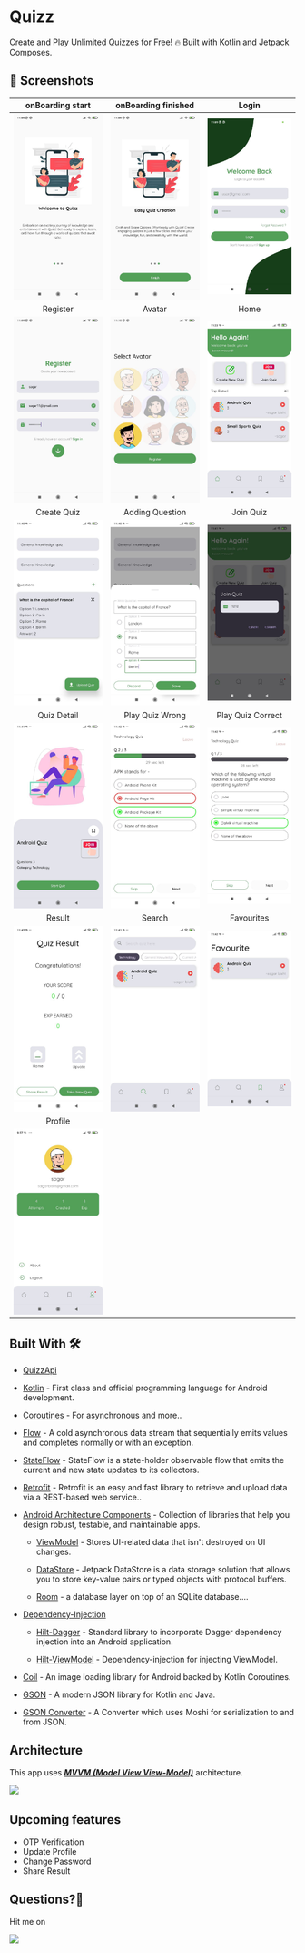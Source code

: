 # Quizz
Create and Play Unlimited Quizzes for Free! 🔥 Built with Kotlin and Jetpack Composes.

## 📸 Screenshots

| onBoarding start | onBoarding finished | Login |
|:----------------------------------------:|:-----------------------------------------:|:-----------------------------------------:|
| ![](https://github.com/Sagarbisht509/Quizz/blob/main/screenshots/onBoarding1.jpg) | ![](https://github.com/Sagarbisht509/Quizz/blob/main/screenshots/onBoarding_finish.jpg) | ![](https://github.com/Sagarbisht509/Quizz/blob/main/screenshots/login.jpg) |
| Register | Avatar | Home |
| ![](https://github.com/Sagarbisht509/Quizz/blob/main/screenshots/register.jpg)  | ![](https://github.com/Sagarbisht509/Quizz/blob/main/screenshots/avatar.jpg) | ![](https://github.com/Sagarbisht509/Quizz/blob/main/screenshots/home.jpg) |
| Create Quiz | Adding Question | Join Quiz |
| ![](https://github.com/Sagarbisht509/Quizz/blob/main/screenshots/quiz.jpg)  | ![](https://github.com/Sagarbisht509/Quizz/blob/main/screenshots/adding_question.jpg) | ![](https://github.com/Sagarbisht509/Quizz/blob/main/screenshots/quiz_code.jpg) |
| Quiz Detail | Play Quiz Wrong | Play Quiz Correct |
| ![](https://github.com/Sagarbisht509/Quizz/blob/main/screenshots/quiz_details.jpg)  | ![](https://github.com/Sagarbisht509/Quizz/blob/main/screenshots/play_quiz_wrong.jpg) | ![](https://github.com/Sagarbisht509/Quizz/blob/main/screenshots/play_quiz_correct.jpg) |
| Result | Search | Favourites |
| ![](https://github.com/Sagarbisht509/Quizz/blob/main/screenshots/result.jpg)  | ![](https://github.com/Sagarbisht509/Quizz/blob/main/screenshots/search.jpg) | ![](https://github.com/Sagarbisht509/Quizz/blob/main/screenshots/favourites.jpg) |
| Profile | 
| ![](https://github.com/Sagarbisht509/Quizz/blob/main/screenshots/profile.jpg)  |


## Built With 🛠

- [QuizzApi](https://github.com/Sagarbisht509/QuizzApi)

- [Kotlin](https://kotlinlang.org/) - First class and official programming language for Android development.

- [Coroutines](https://kotlinlang.org/docs/reference/coroutines-overview.html) - For asynchronous and more..

- [Flow](https://kotlinlang.org/api/kotlinx.coroutines/kotlinx-coroutines-core/kotlinx.coroutines.flow/-flow/) - A cold asynchronous data stream that sequentially emits values and completes normally or with an exception.

- [StateFlow](https://developer.android.com/kotlin/flow/stateflow-and-sharedflow) - StateFlow is a state-holder observable flow that emits the current and new state updates to its collectors.

- [Retrofit](https://square.github.io/retrofit/) - Retrofit is an easy and fast library to retrieve and upload data via a REST-based web service..

- [Android Architecture Components](https://developer.android.com/topic/libraries/architecture) - Collection of libraries that help you design robust, testable, and maintainable apps.

  - [ViewModel](https://developer.android.com/topic/libraries/architecture/viewmodel) - Stores UI-related data that isn't destroyed on UI changes.
 
  - [DataStore](https://developer.android.com/topic/libraries/architecture/datastore) - Jetpack DataStore is a data storage solution that allows you to store key-value pairs or typed objects with protocol buffers.
 
  - [Room](https://developer.android.com/training/data-storage/room) - a database layer on top of an SQLite database....

- [Dependency-Injection](https://developer.android.com/training/dependency-injection)
  
  - [Hilt-Dagger](https://dagger.dev/hilt/) - Standard library to incorporate Dagger dependency injection into an Android application.
 
  - [Hilt-ViewModel](https://developer.android.com/training/dependency-injection/hilt-jetpack) -  Dependency-injection for injecting ViewModel.
 
- [Coil](https://github.com/coil-kt/coil) - An image loading library for Android backed by Kotlin Coroutines.

- [GSON](https://github.com/google/gson) - A modern JSON library for Kotlin and Java.

- [GSON Converter](https://github.com/square/retrofit/tree/master/retrofit-converters/gson) - A Converter which uses Moshi for serialization to and from JSON.


## Architecture
This app uses [***MVVM (Model View View-Model)***](https://developer.android.com/jetpack/docs/guide#recommended-app-arch) architecture.

![](https://developer.android.com/topic/libraries/architecture/images/final-architecture.png)



## Upcoming features
   * OTP Verification
   * Update Profile
   * Change Password
   * Share Result
  
## Questions?🤔
 
   Hit me on 
 
   <a href="https://www.linkedin.com/in/sagar-bisht-4094151b6/"><img src="https://user-images.githubusercontent.com/35039342/55471530-94b34280-5627-11e9-8c0e-6fe86a8406d6.png" width="60"></a>
